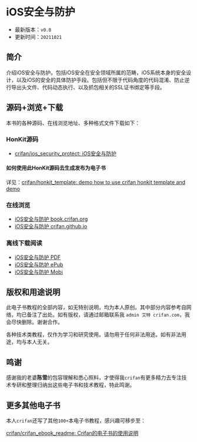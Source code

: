 # iOS安全与防护

* 最新版本：`v0.8`
* 更新时间：`20211021`

## 简介

介绍iOS安全与防护。包括iOS安全在安全领域所属的范畴，iOS系统本身的安全设计，以及iOS的安全的具体防护手段。包括但不限于代码角度的代码混淆、防止逆行导出头文件、代码动态执行、以及抓包相关的SSL证书绑定等手段。

## 源码+浏览+下载

本书的各种源码、在线浏览地址、多种格式文件下载如下：

### HonKit源码

* [crifan/ios_security_protect: iOS安全与防护](https://github.com/crifan/ios_security_protect)

#### 如何使用此HonKit源码去生成发布为电子书

详见：[crifan/honkit_template: demo how to use crifan honkit template and demo](https://github.com/crifan/honkit_template)

### 在线浏览

* [iOS安全与防护 book.crifan.org](https://book.crifan.org/books/ios_security_protect/website)
* [iOS安全与防护 crifan.github.io](https://crifan.github.io/ios_security_protect/website)

### 离线下载阅读

* [iOS安全与防护 PDF](https://book.crifan.org/books/ios_security_protect/pdf/ios_security_protect.pdf)
* [iOS安全与防护 ePub](https://book.crifan.org/books/ios_security_protect/epub/ios_security_protect.epub)
* [iOS安全与防护 Mobi](https://book.crifan.org/books/ios_security_protect/mobi/ios_security_protect.mobi)

## 版权和用途说明

此电子书教程的全部内容，如无特别说明，均为本人原创。其中部分内容参考自网络，均已备注了出处。如有版权，请通过邮箱联系我 `admin 艾特 crifan.com`，我会尽快删除。谢谢合作。

各种技术类教程，仅作为学习和研究使用。请勿用于任何非法用途。如有非法用途，均与本人无关。

## 鸣谢

感谢我的老婆**陈雪**的包容理解和悉心照料，才使得我`crifan`有更多精力去专注技术专研和整理归纳出这些电子书和技术教程，特此鸣谢。

## 更多其他电子书

本人`crifan`还写了其他`100+`本电子书教程，感兴趣可移步至：

[crifan/crifan_ebook_readme: Crifan的电子书的使用说明](https://github.com/crifan/crifan_ebook_readme)
